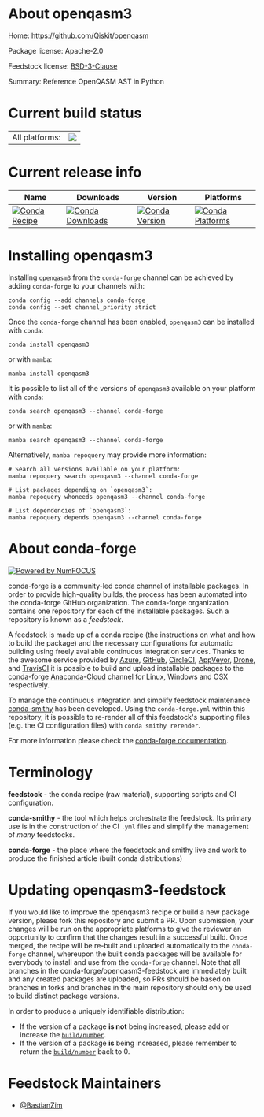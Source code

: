 About openqasm3
===============

Home: https://github.com/Qiskit/openqasm

Package license: Apache-2.0

Feedstock license: [BSD-3-Clause](https://github.com/conda-forge/openqasm3-feedstock/blob/main/LICENSE.txt)

Summary: Reference OpenQASM AST in Python

Current build status
====================


<table><tr><td>All platforms:</td>
    <td>
      <a href="https://dev.azure.com/conda-forge/feedstock-builds/_build/latest?definitionId=17800&branchName=main">
        <img src="https://dev.azure.com/conda-forge/feedstock-builds/_apis/build/status/openqasm3-feedstock?branchName=main">
      </a>
    </td>
  </tr>
</table>

Current release info
====================

| Name | Downloads | Version | Platforms |
| --- | --- | --- | --- |
| [![Conda Recipe](https://img.shields.io/badge/recipe-openqasm3-green.svg)](https://anaconda.org/conda-forge/openqasm3) | [![Conda Downloads](https://img.shields.io/conda/dn/conda-forge/openqasm3.svg)](https://anaconda.org/conda-forge/openqasm3) | [![Conda Version](https://img.shields.io/conda/vn/conda-forge/openqasm3.svg)](https://anaconda.org/conda-forge/openqasm3) | [![Conda Platforms](https://img.shields.io/conda/pn/conda-forge/openqasm3.svg)](https://anaconda.org/conda-forge/openqasm3) |

Installing openqasm3
====================

Installing `openqasm3` from the `conda-forge` channel can be achieved by adding `conda-forge` to your channels with:

```
conda config --add channels conda-forge
conda config --set channel_priority strict
```

Once the `conda-forge` channel has been enabled, `openqasm3` can be installed with `conda`:

```
conda install openqasm3
```

or with `mamba`:

```
mamba install openqasm3
```

It is possible to list all of the versions of `openqasm3` available on your platform with `conda`:

```
conda search openqasm3 --channel conda-forge
```

or with `mamba`:

```
mamba search openqasm3 --channel conda-forge
```

Alternatively, `mamba repoquery` may provide more information:

```
# Search all versions available on your platform:
mamba repoquery search openqasm3 --channel conda-forge

# List packages depending on `openqasm3`:
mamba repoquery whoneeds openqasm3 --channel conda-forge

# List dependencies of `openqasm3`:
mamba repoquery depends openqasm3 --channel conda-forge
```


About conda-forge
=================

[![Powered by
NumFOCUS](https://img.shields.io/badge/powered%20by-NumFOCUS-orange.svg?style=flat&colorA=E1523D&colorB=007D8A)](https://numfocus.org)

conda-forge is a community-led conda channel of installable packages.
In order to provide high-quality builds, the process has been automated into the
conda-forge GitHub organization. The conda-forge organization contains one repository
for each of the installable packages. Such a repository is known as a *feedstock*.

A feedstock is made up of a conda recipe (the instructions on what and how to build
the package) and the necessary configurations for automatic building using freely
available continuous integration services. Thanks to the awesome service provided by
[Azure](https://azure.microsoft.com/en-us/services/devops/), [GitHub](https://github.com/),
[CircleCI](https://circleci.com/), [AppVeyor](https://www.appveyor.com/),
[Drone](https://cloud.drone.io/welcome), and [TravisCI](https://travis-ci.com/)
it is possible to build and upload installable packages to the
[conda-forge](https://anaconda.org/conda-forge) [Anaconda-Cloud](https://anaconda.org/)
channel for Linux, Windows and OSX respectively.

To manage the continuous integration and simplify feedstock maintenance
[conda-smithy](https://github.com/conda-forge/conda-smithy) has been developed.
Using the ``conda-forge.yml`` within this repository, it is possible to re-render all of
this feedstock's supporting files (e.g. the CI configuration files) with ``conda smithy rerender``.

For more information please check the [conda-forge documentation](https://conda-forge.org/docs/).

Terminology
===========

**feedstock** - the conda recipe (raw material), supporting scripts and CI configuration.

**conda-smithy** - the tool which helps orchestrate the feedstock.
                   Its primary use is in the construction of the CI ``.yml`` files
                   and simplify the management of *many* feedstocks.

**conda-forge** - the place where the feedstock and smithy live and work to
                  produce the finished article (built conda distributions)


Updating openqasm3-feedstock
============================

If you would like to improve the openqasm3 recipe or build a new
package version, please fork this repository and submit a PR. Upon submission,
your changes will be run on the appropriate platforms to give the reviewer an
opportunity to confirm that the changes result in a successful build. Once
merged, the recipe will be re-built and uploaded automatically to the
`conda-forge` channel, whereupon the built conda packages will be available for
everybody to install and use from the `conda-forge` channel.
Note that all branches in the conda-forge/openqasm3-feedstock are
immediately built and any created packages are uploaded, so PRs should be based
on branches in forks and branches in the main repository should only be used to
build distinct package versions.

In order to produce a uniquely identifiable distribution:
 * If the version of a package **is not** being increased, please add or increase
   the [``build/number``](https://docs.conda.io/projects/conda-build/en/latest/resources/define-metadata.html#build-number-and-string).
 * If the version of a package **is** being increased, please remember to return
   the [``build/number``](https://docs.conda.io/projects/conda-build/en/latest/resources/define-metadata.html#build-number-and-string)
   back to 0.

Feedstock Maintainers
=====================

* [@BastianZim](https://github.com/BastianZim/)

